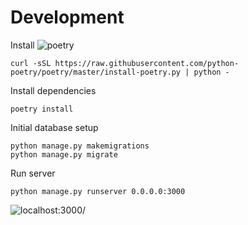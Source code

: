# Development

Install ![poetry](https://github.com/python-poetry/poetry)
```
curl -sSL https://raw.githubusercontent.com/python-poetry/poetry/master/install-poetry.py | python -
```
Install dependencies
```
poetry install
```

Initial database setup
```
python manage.py makemigrations
python manage.py migrate
```

Run server
```
python manage.py runserver 0.0.0.0:3000
```

![localhost:3000/](http://localhost:3000/)
